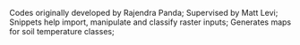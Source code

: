 Codes originally developed by Rajendra Panda;
Supervised by Matt Levi;
Snippets help import, manipulate and classify raster inputs;
Generates maps for soil temperature classes;
